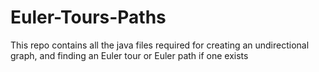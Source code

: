 # Euler-Tours-Paths
This repo contains all the java files required for creating an undirectional graph, and finding an Euler tour or Euler path if one exists
